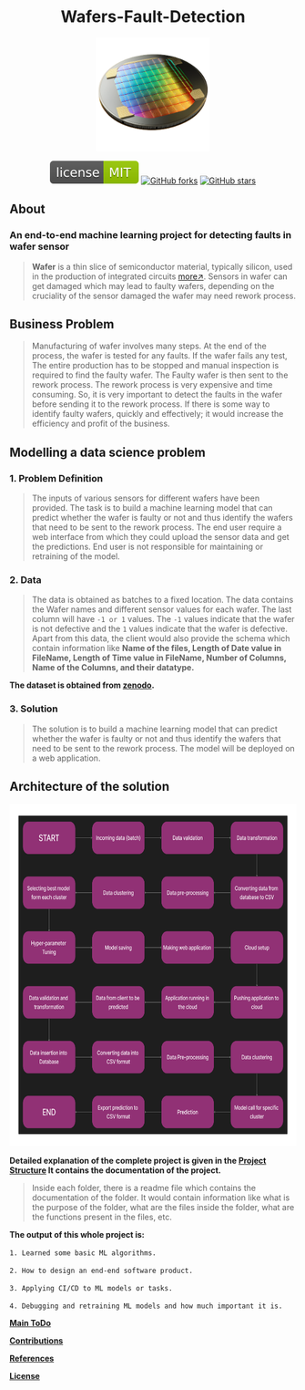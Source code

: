 <div align="center">

# Wafers-Fault-Detection

<img src="./Readme_Assets/semi.png" width="200" height="200">

[![GitHub license](./Readme_Assets/license-MIT-green.svg)](./LICENSE)
[![GitHub forks](https://img.shields.io/github/forks/kannanjayachandran/Wafers-Fault-Detection?style=social)](https://GitHub.com/microsoft/ML-For-Beginners/network/)
[![GitHub stars](https://img.shields.io/github/stars/kannanjayachandran/Wafers-Fault-Detection?style=social)](https://github.com/kannanjayachandran/Wafers-Fault-Detection/stargazers/)
</div>

## About

### An end-to-end machine learning project for detecting faults in wafer sensor

> **Wafer** is a thin slice of semiconductor material, typically silicon, used in the production of integrated circuits [more↗](https://en.wikipedia.org/wiki/Wafer_(electronics)#:~:text=In%20electronics%2C%20a%20wafer%20(also,in%20and%20upon%20the%20wafer.)). Sensors in wafer can get damaged which may lead to faulty wafers, depending on the cruciality of the sensor damaged the wafer may need rework process.

## Business Problem

>Manufacturing of wafer involves many steps. At the end of the process, the wafer is tested for any faults. If the wafer fails any test, The entire production has to be stopped and manual inspection is required to find the faulty wafer. The Faulty wafer is then sent to the rework process. The rework process is very expensive and time consuming. So, it is very important to detect the faults in the wafer before sending it to the rework process. If there is some way to identify faulty wafers, quickly and effectively; it would increase the efficiency and profit of the business.  

## Modelling a data science problem

### 1. Problem Definition

>The inputs of various sensors for different wafers have been provided. The task is to build a machine learning model that can predict whether the wafer is faulty or not and thus identify the wafers that need to be sent to the rework process. The end user require a web interface from which they could upload the sensor data and get the predictions. End user is not responsible for maintaining or retraining of the model.

### 2. Data

>The data is obtained as batches to a fixed location. The data contains the Wafer names and different sensor values for each wafer. The last column will have `-1 or 1` values. The `-1` values indicate that the wafer is not defective and the `1` values indicate that the wafer is defective. Apart from this data, the client would also provide the schema which contain information like **Name of the files, Length of Date value in FileName, Length of Time value in FileName, Number of Columns, Name of the Columns, and their datatype.**

**The dataset is obtained from [zenodo](https://zenodo.org/record/4322353#.Y7K4y3ZBytU).**

### 3. Solution

>The solution is to build a machine learning model that can predict whether the wafer is faulty or not and thus identify the wafers that need to be sent to the rework process. The model will be deployed on a web application.

## Architecture of the solution

<div align="center">
<img src="./Readme_Assets/Arch.png" width="700" height="600">
</div>

**Detailed explanation of the complete project is given in the [Project Structure](./Readme_Assets/Structure.md) It contains the documentation of the project.**

>Inside each folder, there is a readme file which contains the documentation of the folder. It would contain information like what is the purpose of the folder, what are the files inside the folder, what are the functions present in the files, etc.

**The output of this whole project is:**

  `1. Learned some basic ML algorithms.`
  
  `2. How to design an end-end software product.`
  
  `3. Applying CI/CD to ML models or tasks.`
  
  `4. Debugging and retraining ML models and how much important it is.`


**[Main ToDo](./Readme_Assets/ToDo.md)**

**[Contributions](./CONTRIBUTING.md)**

**[References](./Readme_Assets/Reference.md)**

**[License](./LICENSE)**

